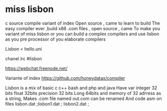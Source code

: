 # miss lisbon
c source compile variant of index
Open source , came to learn to build
The easy compiler ever ,build x86
.com files , open source , came
To make you variant of miss lisbon
 or you can build a complex compilers
 and use lisbon as you pre processor
 of you elaborate compilers

Lisbon < hello.uni



chanel irc #lisbon

https://webchat.freenode.net/

Variante of index https://github.com/honeydatax/compiler


Lisbon is a mix of basic c c++ bash and php and java
Have var integer 32 bits float 32bits precision 32 bits
Long 64bits and memory of 32 adrress as a string,
Makes .com file named out.com can be renamed
And code asm on files lisbon.dat ;lisbon1.dat ; lisbon2.dat ;

